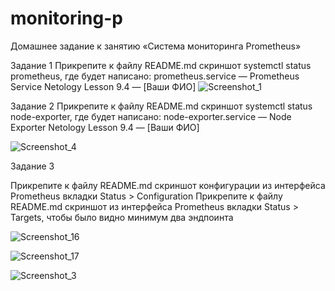 # monitoring-p
Домашнее задание к занятию «Система мониторинга Prometheus»

Задание 1 
Прикрепите к файлу README.md скриншот systemctl status prometheus, где будет написано: prometheus.service — Prometheus Service Netology Lesson 9.4 — [Ваши ФИО]
![Screenshot_1](https://github.com/user-attachments/assets/9927c72d-3fc9-4771-ba7c-748dc9d3d430)

Задание 2
 Прикрепите к файлу README.md скриншот systemctl status node-exporter, где будет написано: node-exporter.service — Node Exporter Netology Lesson 9.4 — [Ваши ФИО]

![Screenshot_4](https://github.com/user-attachments/assets/e287ecdd-16b0-4659-9cd2-2edcfd889e52)


Задание 3

Прикрепите к файлу README.md скриншот конфигурации из интерфейса Prometheus вкладки Status > Configuration
 Прикрепите к файлу README.md скриншот из интерфейса Prometheus вкладки Status > Targets, чтобы было видно минимум два эндпоинта

 
![Screenshot_16](https://github.com/user-attachments/assets/c8000468-1510-4ca1-95d5-d7228eabede1)

 
![Screenshot_17](https://github.com/user-attachments/assets/03d452dc-8c3e-4d94-b429-4ebdd0953c9b)



![Screenshot_3](https://github.com/user-attachments/assets/36da6797-bfbf-4aed-95a3-bc2d70361355)

